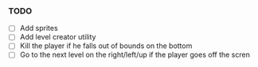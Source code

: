 ### TODO
- [ ] Add sprites
- [ ] Add level creator utility
- [ ] Kill the player if he falls out of bounds on the bottom
- [ ] Go to the next level on the right/left/up if the player goes off the scren
